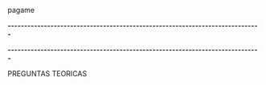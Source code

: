 pagame















**-----------------------------------------------------------------------------**











**-----------------------------------------------------------------------------**


PREGUNTAS TEORICAS



